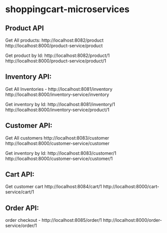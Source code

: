 # shoppingcart-microservices

## Product API

Get All products:
http://localhost:8082/product
http://localhost:8000/product-service/product

Get product by Id:
http://localhost:8082/product/1
http://localhost:8000/product-service/product/1


## Inventory API:

Get All Inventories - 
http://localhost:8081/inventory
http://localhost:8000/inventory-service/inventory

Get inventory by Id:
http://localhost:8081/inventory/1
http://localhost:8000/inventory-service/product/1


## Customer API:

Get All customers
http://localhost:8083/customer
http://localhost:8000/customer-service/customer

Get inventory by Id:
http://localhost:8083/customer/1
http://localhost:8000/customer-service/customer/1


## Cart API:

Get customer cart
http://localhost:8084/cart/1
http://localhost:8000/cart-service/cart/1


## Order API:

order checkout - 
http://localhost:8085/order/1
http://localhost:8000/order-service/order/1
